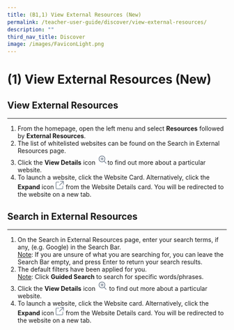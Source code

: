 ```yaml
---
title: (B1,1) View External Resources (New)
permalink: /teacher-user-guide/discover/view-external-resources/
description: ""
third_nav_title: Discover
image: /images/FaviconLight.png
---
```

<h1>(1) View External Resources (New)</h1>
<h2>View External Resources</h2>
<hr>
<ol>
    <li>From the homepage, open the left menu and select <strong>Resources</strong> followed by <strong>External Resources</strong>.</li>
    <li>The list of whitelisted websites can be found on the Search in External Resources page.</li>
    <li>Click the <strong>View Details</strong> icon <img style="width: 1.5rem; display: inline;" src="/images/Icons/ViewDetails.svg">to find out more about a particular website.</li>
    <li>To launch a website, click the Website Card. Alternatively, click the <strong>Expand</strong> icon <img style="width: 1.2rem; display: inline;" src="/images/Icons/external-link.svg"> from the Website Details card. You will be redirected to the website on a new tab.</li>
</ol>

<h2>Search in External Resources</h2>

<hr>

<ol>
    <li>On the Search in External Resources page, enter your search terms, if any, (e.g. Google) in the Search Bar.</li>
	<u>Note</u>: If you are unsure of what you are searching for, you can leave the Search Bar empty, and press Enter to return your search results.
    <li>The default filters have been applied for you.</li>
    <u>Note</u>: Click <strong>Guided Search</strong> to search for specific words/phrases.
    <li>Click the <strong>View Details</strong> icon <img style="width: 1.5rem; display: inline;" src="/images/Icons/ViewDetails.svg"> to find out more about a particular website.</li>
    <li>To launch a website, click the Website card. Alternatively, click the <strong>Expand</strong> icon <img style="width: 1.2rem; display: inline;" src="/images/Icons/external-link.svg"> from the Website Details card. You will be redirected to the website on a new tab.</li>
</ol>